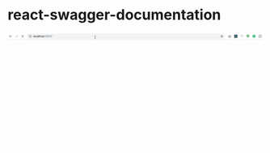 # react-swagger-documentation

![alt text](https://github.com/vabnix/react-swagger-documentation/blob/master/swagger-doc.gif)
